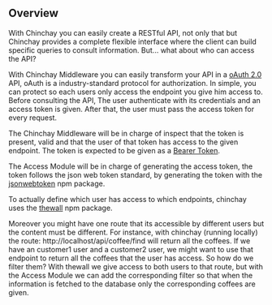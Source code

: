 ## Overview

 With Chinchay you can easily create a RESTful API, not only that but Chinchay provides a complete flexible interface
 where the client can build specific queries to consult information. But... what about who can access the API? 
 
 With Chinchay Middleware you can easily transform your API in a [oAuth 2.0](https://oauth.net/2/) API, oAuth is a industry-standard protocol for authorization. In simple, you can protect so each users only access the endpoint you give him access to. Before consulting the API, The user authenticate with its credentials and an access token is given. After that, the user must pass the access token for every request.
 
 The Chinchay Middleware will be in charge of inspect that the token is present, valid and that the user of that token has access to the given endpoint. The token is expected to be given as a [Bearer Token](https://swagger.io/docs/specification/authentication/bearer-authentication/).
 
 The Access Module will be in charge of generating the access token, the token follows the json web token standard, by generating the token with the [jsonwebtoken](https://www.npmjs.com/package/jsonwebtoken) npm package.
 
 To actually define which user has access to which endpoints, chinchay uses the [thewall](https://www.npmjs.com/package/thewall) npm package. 
 
 Moreover you might have one route that its accessible by different users but the content must be different. For instance, with chinchay (running locally) the route: http://localhost/api/coffee/find will return all the coffees. If we have an customer1 user and a customer2 user, we might want to use that endpoint to return all the coffees that the user has access. So how do we filter them? With thewall we give access to both users to that route, but with the Access Module we can add the corresponding filter so that when the information is fetched to the database only the corresponding coffees are given.